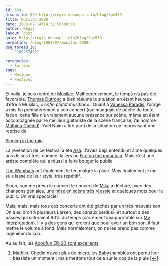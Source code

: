 ```yaml
---
id: 539
disqus_id: 539 http://regis.decamps.info/blog/?p=539
title: Musilac 2008
date: 2008-07-14T14:32:56+00:00
author: Régis
layout: post
guid: http://regis.decamps.info/blog/?p=539
permalink: /blog/2008/07/musilac-2008/
dsq_thread_id:
  - "189257412"

categories:
  - Sorties
tags:
  - Musique
  - Festival
---
```

Et voilà, je suis rentré de [Musilac](http://http://www.lastfm.fr/event/527871). Malheureusement, le temps n’a pas été favorable. [Thomas Dutronc](http://www.lastfm.fr/music/Thomas+Dutronc) a bien résumé la situation en étant heureux d’être à Musilac, « _enfin plutôt musiflac_« . Quant à [Vanessa Paradis](http://www.lastfm.fr/music/Vanessa+Paradis), l’orage a mis fin prématérément à son concert (qui manquait de pêche de toute façon ;cette fille n’a vraiement aucune présence sur scène, même en étant accompagnée par le meilleur guitariste de la scène française, j’ai nommé [Mathieu Chédid](http://www.lastfm.fr/music/Mathieu+Ch%C3%A9did)). Yaël Naim a tiré parti de la situation en <!--more--> improvisant une reprise de 

[Singing in the rain](http://www.youtube.com/watch?v=bkEvy-9yVyQ).

La révélation de ce festival a été [Așa](http://www.lastfm.fr/music/A%C8%99a). J’avais déjà entendu et aimé quelques uns de ses titres, comme Jailers ou [Fire on the mountain](http://www.lastfm.fr/music/A%C8%99a/+videos/+1-pTsPpaQu6Cg). Mais c’est une artiste complète qui a réussi à faire bouger le public.

[The Wombats](http://http://www.lastfm.fr/music/The+Wombats) ont également le feu malgré la pluie. Mais finalement je me suis lassé de leur style, très répétitif.

Sinon, comme prévu le concert le concert de [Mika](http://www.lastfm.fr/music/Mika) a déchiré, avec des chansons géniales, [une mise en scène très réussie](http://drucat.over-blog.fr/article-21206671.html) et quelques mots pour le public. Un vrai spectacle!

Mais, mais, mais tous ces concerts ont été gâchés par un très mauvais son. On a eu droit à plusieurs Larsen, des canaux perdus<sup><a href="#footnote_0_539" id="identifier_0_539" class="footnote-link footnote-identifier-link" title="Mathieu Ch&eacute;did n’avait plus de micro, les Babyshambles ont perdu leur bassiste un moment ; mais mettons tout cela sur le dos de la pluie">1</a></sup>, et surtout à des basses qui saturaient 90% du temps (carrément insupportable sur [My interpretation](http://www.lastfm.fr/music/Mika/_/My+Interpretation)). Il y a des gens qui croient que pour avoir un bon son, il faut mettre le volume à fond. Mais normalement, on ne les prend pas comme ingénieur du son.

Au au fait, les [Acoufun ER-20 sont excellents](http://regis.decamps.info/blog/2008/07/bouchons-auditifs-hi-fi/).

<ol class="footnotes">
  <li id="footnote_0_539" class="footnote">
    Mathieu Chédid n’avait plus de micro, les Babyshambles ont perdu leur bassiste un moment ; mais mettons tout cela sur le dos de la pluie [<a href="#identifier_0_539" class="footnote-link footnote-back-link">&#8617;</a>]
  </li>
</ol>
